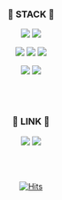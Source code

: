 <div align="center">



### 🔨 STACK 🔨
<img src="https://img.shields.io/badge/unity-000000?style=for-the-badge&logo=unity&logoColor=white"> <img src="https://img.shields.io/badge/unreal-0E1128?style=for-the-badge&logo=unrealengine&logoColor=white">

<img src="https://img.shields.io/badge/C-A8B9CC?style=for-the-badge&logo=C&logoColor=white"> <img src="https://img.shields.io/badge/CSharp-512BD4?style=for-the-badge&logo=csharp&logoColor=white"> <img src="https://img.shields.io/badge/C++-00599C?style=for-the-badge&logo=cplusplus&logoColor=white">


<img src="https://img.shields.io/badge/Photoshop-31A8FF?style=for-the-badge&logo=adobephotoshop&logoColor=white"> <img src="https://img.shields.io/badge/premierepro-9999FF?style=for-the-badge&logo=adobepremierepro&logoColor=white">


<br><br>

### 🔗 LINK 🔗
[<img src="https://img.shields.io/badge/github-181717?style=for-the-badge&logo=github&logoColor=white">](https://github.com/SunowMin)
[<img src="https://img.shields.io/badge/velog-20C997?style=for-the-badge&logo=velog&logoColor=white">](https://velog.io/@sumingq) 



<br><br>


[![Hits](https://hits.seeyoufarm.com/api/count/incr/badge.svg?url=https%3A%2F%2Fgithub.com%2Fsumingq&count_bg=%23DAE0FF&title_bg=%23FACBCB&icon=&icon_color=%23E7E7E7&title=hits&edge_flat=false)]([https://hits.seeyoufarm.com](https://github.com/sumingq)https://github.com/sumingq)
</div>
